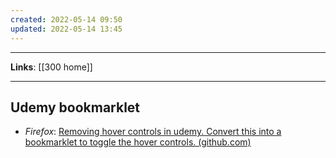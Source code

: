 ```yaml
---
created: 2022-05-14 09:50
updated: 2022-05-14 13:45
---
```

---
**Links**: [[300 home]]

---
## Udemy bookmarklet
- *Firefox*: [Removing hover controls in udemy. Convert this into a bookmarklet to toggle the hover controls. (github.com)](https://gist.github.com/SarthakNarayan/236830402c5e4d64957cdd4e6423cd3c)